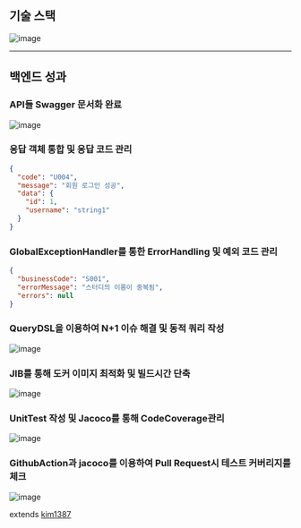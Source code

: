 ## 기술 스택

![image](https://github.com/Techeer-3rd-COKKIRI/.github/assets/108508730/c512e964-a27b-4de9-bd3b-f2f33ee5c893)

---

## 백엔드 성과

### **API들** Swagger 문서화 완료

![image](https://github.com/Techeer-3rd-COKKIRI/.github/assets/108508730/ad119a2e-2619-4dbd-848c-b928c6d33b9a)

### 응답 객체 통합 및 응답 코드 관리

```json
{
  "code": "U004",
  "message": "회원 로그인 성공",
  "data": {
    "id": 1,
    "username": "string1"
  }
}
```

### GlobalExceptionHandler를 통한 ErrorHandling 및 예외 코드 관리

```json
{
  "businessCode": "S001",
  "errorMessage": "스터디의 이름이 중복됨",
  "errors": null
}
```

### QueryDSL을 이용하여 N+1 이슈 해결 및 동적 쿼리 작성

![image](https://github.com/Techeer-3rd-COKKIRI/.github/assets/108508730/08361b54-c557-47f4-8971-384ad79d4ba3)

### JIB를 통해 도커 이미지 최적화 및 빌드시간 단축

![image](https://github.com/Techeer-3rd-COKKIRI/.github/assets/108508730/c122e214-f604-4e68-b8ea-b0a75e1f5b86)

### UnitTest 작성 및 Jacoco를 통해 CodeCoverage관리

![image](https://github.com/Techeer-3rd-COKKIRI/.github/assets/108508730/f56a58b2-16d6-43fe-b8ec-ae90917fcc0d)

### GithubAction과 jacoco를 이용하여 Pull Request시 테스트 커버리지를 체크

![image](https://github.com/Techeer-3rd-COKKIRI/.github/assets/108508730/16992215-1061-4f41-9ad0-9be1fb242ed9)

extends [kim1387](https://github.com/kim1387)
